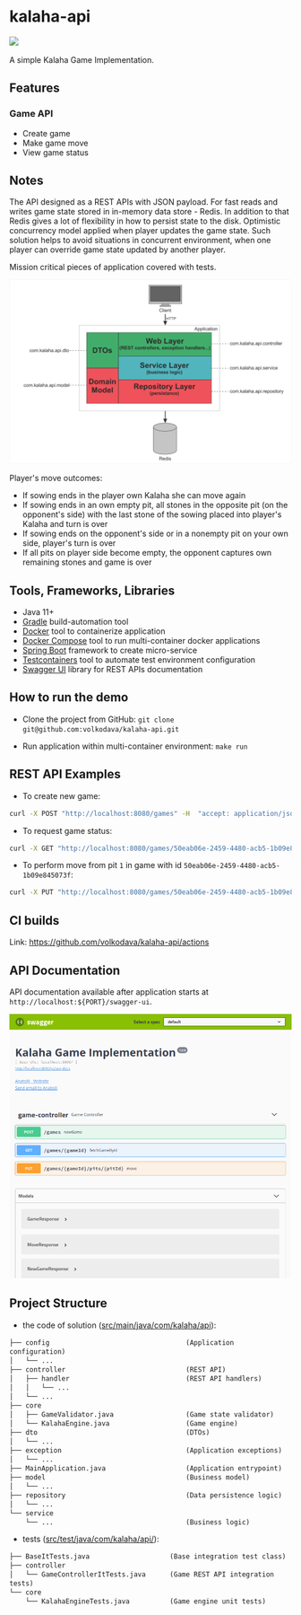 # kalaha-api
![](https://github.com/volkodava/kalaha-api/workflows/kalaha-api/badge.svg)

A simple Kalaha Game Implementation.

## Features

### Game API 

- Create game
- Make game move
- View game status

## Notes

The API designed as a REST APIs with JSON payload. 
For fast reads and writes game state stored in in-memory data store - Redis. 
In addition to that Redis gives a lot of flexibility in how to persist state to the disk.
Optimistic concurrency model applied when player updates the game state. 
Such solution helps to avoid situations in concurrent environment, when one player can override game state updated by another player.

Mission critical pieces of application covered with tests.

<img src="./docs/image/solution-overview.png" alt="">

Player's move outcomes:
- If sowing ends in the player own Kalaha she can move again
- If sowing ends in an own empty pit, all stones in the opposite pit (on the opponent's side) 
with the last stone of the sowing placed into player's Kalaha and turn is over
- If sowing ends on the opponent's side or in a nonempty pit on your own side, player's turn is over
- If all pits on player side become empty, the opponent captures own remaining stones and game is over

## Tools, Frameworks, Libraries

- Java 11+
- [Gradle](https://gradle.org/) build-automation tool
- [Docker](https://docs.docker.com/get-docker/) tool to containerize application
- [Docker Compose](https://docs.docker.com/compose/) tool to run multi-container docker applications
- [Spring Boot](https://spring.io/projects/spring-boot) framework to create micro-service
- [Testcontainers](https://www.testcontainers.org/) tool to automate test environment configuration
- [Swagger UI](https://swagger.io/tools/swagger-ui/) library for REST APIs documentation

## How to run the demo

- Clone the project from GitHub: `git clone git@github.com:volkodava/kalaha-api.git`

- Run application within multi-container environment: `make run`

## REST API Examples

- To create new game:

```bash
curl -X POST "http://localhost:8080/games" -H  "accept: application/json"
```

- To request game status:

```bash
curl -X GET "http://localhost:8080/games/50eab06e-2459-4480-acb5-1b09e845073f" -H  "accept: application/json"
```

- To perform move from pit `1` in game with id `50eab06e-2459-4480-acb5-1b09e845073f`:

```bash
curl -X PUT "http://localhost:8080/games/50eab06e-2459-4480-acb5-1b09e845073f/pits/1" -H  "accept: application/json"
```

## CI builds

Link: https://github.com/volkodava/kalaha-api/actions

## API Documentation

API documentation available after application starts at `http://localhost:${PORT}/swagger-ui`.

<img src="./docs/image/solution-swagger.png" alt="">

## Project Structure

- the code of solution ([src/main/java/com/kalaha/api](./src/main/java/com/kalaha/api)):
```
├── config                                  (Application configuration)
│   └── ...
├── controller                              (REST API)
│   ├── handler                             (REST API handlers)
│   │   └── ...
│   └── ...
├── core
│   ├── GameValidator.java                  (Game state validator)
│   └── KalahaEngine.java                   (Game engine)
├── dto                                     (DTOs)
│   └── ...
├── exception                               (Application exceptions)
│   └── ...
├── MainApplication.java                    (Application entrypoint)
├── model                                   (Business model)
│   └── ...
├── repository                              (Data persistence logic)
│   └── ...
└── service
    └── ...                                 (Business logic)
```

- tests ([src/test/java/com/kalaha/api/](./src/test/java/com/kalaha/api/)):
```
├── BaseItTests.java                    (Base integration test class)
├── controller
│   └── GameControllerItTests.java      (Game REST API integration tests)
└── core
    └── KalahaEngineTests.java          (Game engine unit tests)
```
